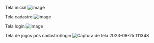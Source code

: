 Tela inicial
![image](https://github.com/d3renan/ProjetoFinal._.S7G/assets/104846528/015e9ccf-6fad-4235-b89f-b78434d2e528)

Tela cadastro
![image](https://github.com/d3renan/ProjetoFinal._.S7G/assets/104846528/1709682c-c48e-4d66-a1db-e3b8bc93ddd2)

Tela login
![image](https://github.com/d3renan/ProjetoFinal._.S7G/assets/104846528/6cdae75c-252f-4394-8a7a-ae500950f502)

Tela de jogos pós cadastro/login
![Captura de tela 2023-09-25 111348](https://github.com/d3renan/ProjetoFinal._.S7G/assets/104846528/6c4957f8-aff2-4501-934a-6442548bd5ea)
